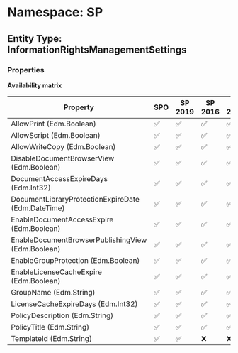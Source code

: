 # Namespace: SP

## Entity Type: InformationRightsManagementSettings

### Properties

**Availability matrix**

Property | SPO | SP 2019 | SP 2016 | SP 2013
----------|-----|---------|---------|--------
AllowPrint (Edm.Boolean) | ✅ | ✅ | ✅ | ✅
AllowScript (Edm.Boolean) | ✅ | ✅ | ✅ | ✅
AllowWriteCopy (Edm.Boolean) | ✅ | ✅ | ✅ | ✅
DisableDocumentBrowserView (Edm.Boolean) | ✅ | ✅ | ✅ | ✅
DocumentAccessExpireDays (Edm.Int32) | ✅ | ✅ | ✅ | ✅
DocumentLibraryProtectionExpireDate (Edm.DateTime) | ✅ | ✅ | ✅ | ✅
EnableDocumentAccessExpire (Edm.Boolean) | ✅ | ✅ | ✅ | ✅
EnableDocumentBrowserPublishingView (Edm.Boolean) | ✅ | ✅ | ✅ | ✅
EnableGroupProtection (Edm.Boolean) | ✅ | ✅ | ✅ | ✅
EnableLicenseCacheExpire (Edm.Boolean) | ✅ | ✅ | ✅ | ✅
GroupName (Edm.String) | ✅ | ✅ | ✅ | ✅
LicenseCacheExpireDays (Edm.Int32) | ✅ | ✅ | ✅ | ✅
PolicyDescription (Edm.String) | ✅ | ✅ | ✅ | ✅
PolicyTitle (Edm.String) | ✅ | ✅ | ✅ | ✅
TemplateId (Edm.String) | ✅ | ✅ | ❌ | ❌

